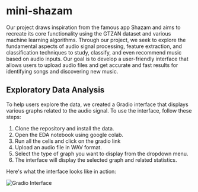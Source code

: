 # mini-shazam
Our project draws inspiration from the famous app Shazam and aims to recreate its core functionality using the GTZAN dataset and various machine learning algorithms. Through our project, we seek to explore the fundamental aspects of audio signal processing, feature extraction, and classification techniques to study, classify, and even recommend music based on audio inputs. Our goal is to develop a user-friendly interface that allows users to upload audio files and get accurate and fast results for identifying songs and discovering new music.
## Exploratory Data Analysis

To help users explore the data, we created a Gradio interface that displays various graphs related to the audio signal. To use the interface, follow these steps:

1. Clone the repository and install the data.
2. Open the EDA notebook using google colab.
3. Run all the cells and click on the gradio link
4. Upload an audio file in WAV format.
5. Select the type of graph you want to display from the dropdown menu.
6. The interface will display the selected graph and related statistics.

Here's what the interface looks like in action:

![Gradio Interface](gradio_interface.gif)
